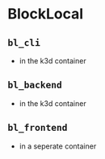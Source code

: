 # BlockLocal

## `bl_cli`
- in the k3d container

## `bl_backend`
- in the k3d container

## `bl_frontend`
- in a seperate container